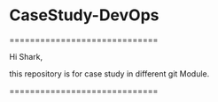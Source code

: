 # CaseStudy-DevOps


=============================

Hi Shark,

this repository  is for case study in different git Module.

=============================
